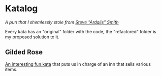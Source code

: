 # Katalog

_A pun that I shemlessly stole from [Steve "Ardalis" Smith](https://github.com/ardalis/kata-catalog)_

Every kata has an "original" folder with the code, the "refactored" folder is my proposed solution to it.

## Gilded Rose

[An interesting fun kata](https://github.com/emilybache/GildedRose-Refactoring-Kata) that puts us in charge of an inn that sells various items.
